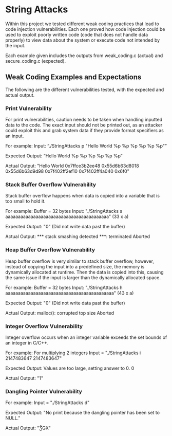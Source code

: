 # String Attacks


Within this project we tested different weak coding practices that lead to code injection vulnerabilities. Each one proved how code injection could be used to exploit poorly written code (code that does not handle data properly) to view data about the system or execute code not intended by the input. 

Each example given includes the outputs from weak_coding.c (actual) and secure_coding.c (expected). 

## Weak Coding Examples and Expectations
The following are the different vulnerabilities tested, with the expected and actual output. 


### Print Vulnerability
For print vulnerabilities, caution needs to be taken when handling inputted data to the code. The exact input should not be printed out, as an attacker could exploit this and grab system data if they provide format specifiers as an input. 

For example: 
Input: “./StringAttacks p "Hello World %p %p %p %p %p %p"”

Expected Output: “Hello World %p %p %p %p %p %p”

Actual Output: "Hello World 0x7ffce3b2ee48 0x55d6b63d8018 0x55d6b63d9d98 0x7f402ff2ef10 0x7f402ff4a040 0x6f0"


### Stack Buffer Overflow Vulnerability
Stack buffer overflow happens when data is copied into a variable that is too small to hold it. 

For example:
Buffer = 32 bytes
Input: "./StringAttacks s aaaaaaaaaaaaaaaaaaaaaaaaaaaaaaaaaaaaaaaaa" (33 x a)

Expected Output: "0" (Did not write data past the buffer)

Actual Output: 
*** stack smashing detected ***: terminated
Aborted



### Heap Buffer Overflow Vulnerability
Heap buffer overflow is very similar to stack buffer overflow, however, instead of copying the input into a predefined size, the memory is dynamically allocated at runtime. Then the data is copied into this, causing the same issue if the input is larger than the dynamically allocated space.

For example: 
Buffer = 32 bytes
Input: "./StringAttacks h aaaaaaaaaaaaaaaaaaaaaaaaaaaaaaaaaaaaaaaaaaa" (43 x a)

Expected Output: "0" (Did not write data past the buffer)

Actual Output: 
malloc(): corrupted top size
Aborted


### Integer Overflow Vulnerability
Integer overflow occurs when an integer variable exceeds the set bounds of an integer in C/C++. 

For example: For multiplying 2 integers
Input = "./StringAttacks i 2147483647 2147483647"

Expected Output: 
Values are too large, setting answer to 0.
0

Actual Output: "1"


### Dangling Pointer Vulnerability

For example:
Input = "./StringAttacks d"

Expected Output: "No print because the dangling pointer has been set to NULL."

Actual Output: "ǮGX"
